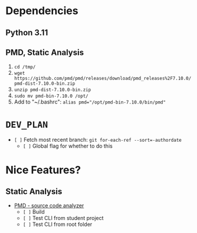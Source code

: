 # Dependencies
## Python 3.11
## PMD, Static Analysis
1. `cd /tmp/`
1. `wget https://github.com/pmd/pmd/releases/download/pmd_releases%2F7.10.0/pmd-dist-7.10.0-bin.zip`
1. `unzip pmd-dist-7.10.0-bin.zip`
1. `sudo mv pmd-bin-7.10.0 /opt/`
1. Add to "~/.bashrc": `alias pmd="/opt/pmd-bin-7.10.0/bin/pmd"`

# `DEV_PLAN`
* `[ ]` Fetch most recent branch: `git for-each-ref --sort=-authordate`
    - `[ ]` Global flag for whether to do this


# Nice Features?
## Static Analysis
* [PMD - source code analyzer](https://github.com/pmd/pmd)
    - `[ ]` Build
    - `[ ]` Test CLI from student project
    - `[ ]` Test CLI from root folder
